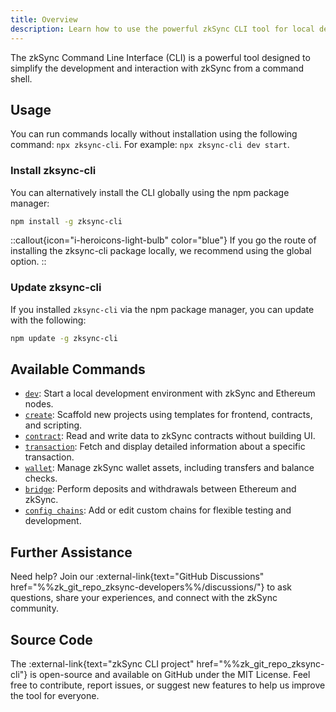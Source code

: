 ```yaml
---
title: Overview
description: Learn how to use the powerful zkSync CLI tool for local development.
---
```


The zkSync Command Line Interface (CLI) is a powerful tool designed to simplify the development and interaction with zkSync from a command shell.

## Usage

You can run commands locally without installation using the following command: `npx zksync-cli`. For example: `npx zksync-cli dev start`.

### Install zksync-cli

You can alternatively install the CLI globally using the npm package manager:

```bash
npm install -g zksync-cli
```

::callout{icon="i-heroicons-light-bulb" color="blue"}
If you go the route of installing the zksync-cli package locally, we recommend using the global option.
::

### Update zksync-cli

If you installed `zksync-cli` via the npm package manager, you can update with the following:

```bash
npm update -g zksync-cli
```

## Available Commands

- [`dev`](./zksync-cli-dev.md): Start a local development environment with zkSync and Ethereum nodes.
- [`create`](./zksync-cli-create.md): Scaffold new projects using templates for frontend, contracts, and scripting.
- [`contract`](./zksync-cli-contract.md): Read and write data to zkSync contracts without building UI.
- [`transaction`](./zksync-cli-transaction.md): Fetch and display detailed information about a specific transaction.
- [`wallet`](./zksync-cli-wallet.md): Manage zkSync wallet assets, including transfers and balance checks.
- [`bridge`](./zksync-cli-bridge.md): Perform deposits and withdrawals between Ethereum and zkSync.
- [`config chains`](./zksync-cli-config-chains.md): Add or edit custom chains for flexible testing and development.

## Further Assistance

Need help? Join our :external-link{text="GitHub Discussions" href="%%zk_git_repo_zksync-developers%%/discussions/"}
to ask questions, share your experiences, and connect with the zkSync community.

## Source Code

The :external-link{text="zkSync CLI project" href="%%zk_git_repo_zksync-cli"}
is open-source and available on GitHub under the MIT License.
Feel free to contribute, report issues, or suggest new features to help us improve the tool for everyone.

